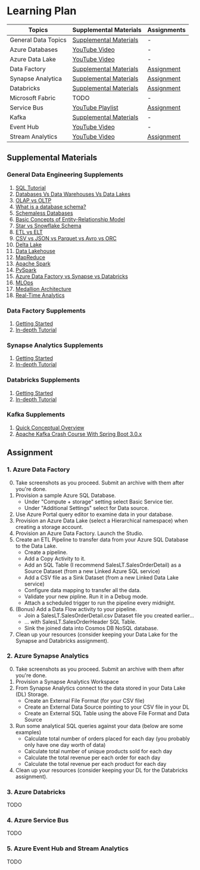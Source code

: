 # Learning Plan

| Topics              | Supplemental Materials                                                                                  | Assignments                                           |
| ------------------- | ------------------------------------------------------------------------------------------------------- | ----------------------------------------------------- |
| General Data Topics | [Supplemental Materials](#general-data-engineering-supplements)                                         | -                                                     |
| Azure Databases     | [YouTube Video](https://www.youtube.com/watch?v=kmmuCapzX8I)                                            | -                                                     |
| Azure Data Lake     | [YouTube Video](https://youtu.be/NHn5GAkvlwg?si=Yte4c2ydnzQNlC6m)                                       | -                                                     |
| Data Factory        | [Supplemental Materials](#data-factory-supplements)                                                     | [Assignment](#1-azure-data-factory)                   |
| Synapse Analytica   | [Supplemental Materials](#synapse-analytics-supplements)                                                | [Assignment](#2-azure-synapse-analytics)              |
| Databricks          | [Supplemental Materials](#databricks-supplements)                                                       | [Assignment](#3-azure-databricks)                     |
| Microsoft Fabric    | TODO                                                                                                    | -                                                     |
| Service Bus         | [YouTube Playlist](https://www.youtube.com/watch?v=QaRzwiBaeGw&list=PLEfjf-ulZPNnfhvAocaHz1DksywZqrr-D) | [Assignment](#4-azure-service-bus)                    |
| Kafka               | [Supplemental Materials](#kafka-supplements)                                                            | -                                                     |
| Event Hub           | [YouTube Video](https://www.youtube.com/watch?v=Dc3P27BsK3E)                                            | -                                                     |
| Stream Analytics    | [YouTube Video](https://youtu.be/1_1zTPuC6CU?si=mJ_JjsEG9XT7UgkJ)                                                                                                    | [Assignment](#5-azure-event-hub-and-stream-analytics) |

## Supplemental Materials

### General Data Engineering Supplements
1. [SQL Tutorial](https://www.w3schools.com/sql/default.asp)
2. [Databases Vs Data Warehouses Vs Data Lakes](https://www.youtube.com/watch?v=FxpRL0m9BcA)
3. [OLAP vs OLTP](https://www.youtube.com/watch?v=iw-5kFzIdgY)
4. [What is a database schema?](https://www.youtube.com/watch?v=3BZz8R7mqu0)
5. [Schemaless Databases](https://redis.io/blog/schemaless-databases/)
6. [Basic Concepts of Entity-Relationship Model](https://www.youtube.com/watch?v=wOD02sezmX8)
7. [Star vs Snowflake Schema](https://www.youtube.com/watch?v=hQvCOBv_-LE)
8. [ETL vs ELT](https://www.youtube.com/watch?v=bv7tlrh32U4)
9. [CSV vs JSON vs Parquet vs Avro vs ORC](https://www.youtube.com/watch?v=rXHFd96Z5Z8)
10. [Delta Lake](https://www.youtube.com/watch?v=3ef985a0Veg)
11. [Data Lakehouse](https://www.youtube.com/watch?v=Ug9xhEq0DEM)
12. [MapReduce](https://www.youtube.com/watch?v=cvhKoniK5Uo)
13. [Apache Spark](https://www.youtube.com/watch?v=tDVPcqGpEnM)
14. [PySpark](https://www.youtube.com/watch?v=cZS5xYYIPzk)
15. [Azure Data Factory vs Synapse vs Databricks](https://www.youtube.com/watch?v=gpz6YTnSSGY)
16. [MLOps](https://www.youtube.com/watch?v=ZVWg18AXXuE)
17. [Medallion Architecture](https://www.youtube.com/watch?v=sigLQluRuzw)
18. [Real-Time Analytics](https://www.youtube.com/watch?v=1pZmafdvsmk)

### Data Factory Supplements
1. [Getting Started](https://youtu.be/sge9qTf8GdY?si=JyCf9RFZZ_dK4NCr)
2. [In-depth Tutorial](https://www.youtube.com/watch?v=cvhKoniK5Uo)

### Synapse Analytics Supplements
1. [Getting Started](https://www.youtube.com/watch?v=vDVcXXfc9e8)
2. [In-depth Tutorial](https://www.youtube.com/watch?v=lLrjaVdBuM0)

### Databricks Supplements
1. [Getting Started](https://www.youtube.com/watch?v=RDuKKT3DGSo)
2. [In-depth Tutorial](https://www.youtube.com/watch?v=XOSuR8g2SfQ&list=PL2IsFZBGM_IGiAvVZWAEKX8gg1ItnxEEb&index=1)

### Kafka Supplements
1. [Quick Conceptual Overview](https://youtu.be/QkdkLdMBuL0?si=Z8a4dNHky8AH0OiA)
2. [Apache Kafka Crash Course With Spring Boot 3.0.x](https://www.youtube.com/watch?v=c7LPlWvxZcQ)

## Assignment

### 1. Azure Data Factory
0. Take screenshots as you proceed. Submit an archive with them after you're done.
1. Provision a sample Azure SQL Database.
   * Under "Compute + storage" setting select Basic Service tier.
   * Under "Additional Settings" select for Data source.
2. Use Azure Portal query editor to examine data in your database.
3. Provision an Azure Data Lake (select a Hierarchical namespace) when creating a storage account.
4. Provision an Azure Data Factory. Launch the Studio.
5. Create an ETL Pipeline to transfer data from your Azure SQL Database to the Data Lake.
   * Create a pipeline.
   * Add a Copy Activity to it.
   * Add an SQL Table (I recommend SalesLT.SalesOrderDetail) as a Source Dataset (from a new Linked Azure SQL service)
   * Add a CSV file as a Sink Dataset (from a new Linked Data Lake service)
   * Configure data mapping to transfer all the data.
   * Validate your new pipline. Run it in a Debug mode.
   * Attach a scheduled trigger to run the pipeline every midnight.
6. (Bonus) Add a Data Flow activity to your pipeline.
   * Join a SalesLT.SalesOrderDetail.csv Dataset file you created earlier...
   * ... with SalesLT.SalesOrderHeader SQL Table.
   * Sink the joined data into Cosmos DB NoSQL database.
7. Clean up your resources (consider keeping your Data Lake for the Synapse and Databricks assignment).

### 2. Azure Synapse Analytics
0. Take screenshots as you proceed. Submit an archive with them after you're done.
1. Provision a Synapse Analytics Workspace
2. From Synapse Analytics connect to the data stored in your Data Lake (DL) Storage.
   * Create an External File Format (for your CSV file)
   * Create an External Data Source pointing to your CSV file in your DL
   * Create an External SQL Table using the above File Format and Data Source
3. Run some analytical SQL queries against your data (below are some examples)
   * Calculate total number of orders placed for each day (you probably only have one day worth of data)
   * Calculate total number of unique products sold for each day
   * Calculate the total revenue per each order for each day
   * Calculate the total revenue per each product for each day
4. Clean up your resources (consider keeping your DL for the Databricks assignment).

### 3. Azure Databricks
TODO

### 4. Azure Service Bus
TODO

### 5. Azure Event Hub and Stream Analytics
TODO
